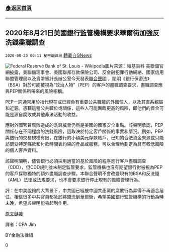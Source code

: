 ###  [:house:返回首頁](https://github.com/ourhimalayas/txt)
---

## 2020年8月21日美國銀行監管機構要求華爾街加強反洗錢盡職調查
`2020-08-23 00:11 秘密翻译组` [轉載自GNews](https://gnews.org/zh-hant/312712/)

![Federal Reserve Bank of St. Louis - Wikipedia](https://s3.amazonaws.com/gnews-media-offload/wp-content/uploads/2020/08/23000913/1-112.png)圖片來源：維基百科
美聯儲官網披露，美聯儲理事會、美國聯邦存款保險公司、反金融犯罪行動網絡、國家信用聯盟管理局以及貨幣審計長辦公室今天發表[聯合聲明](https://www.federalreserve.gov/newsevents/pressreleases/files/bcreg20200821a1.pdf) ，闡明《銀行保密法》（BSA）對於可能被視為“政治人物”（PEP）的客戶的盡職調查要求，盡職調查應與PEP關係所帶來的風險相稱。

PEP一詞通常用於指代現在或已經負有重要公共職能的外國個人，以及其直系親屬和近親。憑藉這種公共職位或關係，這些人可能面臨更高的風險，即他們的資金可能是源自腐敗或其他非法活動的收益。

應對外國官員腐敗造成的洗錢威脅仍然是美國的國家安全重點。該聲明承認，PEP關係存在不同程度的洗錢風險，這取決於特定客戶關係的事實和情況。例如，PEP與銀行的交易規模有限，在銀行的小額美元存款帳戶，已知的合法資金來源或只能訪問受特定條款和付款時間表約束的產品或服務，可以合理地劃定為具有較低風險的個人客戶資料。

該聲明闡明，儘管銀行必須採用適當的基於風險的程序進行客戶盡職調查（CDD），但CDD規則並未制定監管要求，監管機構也沒有期望銀行對被視為PEP的客戶採取獨特的額外盡職調查步驟。本聯合聲明不會改變現有的BSA和反洗錢（AML）法律或法規要求，也不會要求銀行停止現有的風險管理行為。

評：在中美脫鉤的大背景下，中共國已經被中國共產黨的腐敗行為弄得不再適合居住，相信很多中共官員都急於將錢洗到華爾街，希望美國銀行監管機構的行動為時未晚，希望該聲明能夠起到作用。

[原文鏈接](https://www.federalreserve.gov/newsevents/pressreleases/bcreg20200821a.htm)

譯者：CPA Jim

BY金融法律組

0

